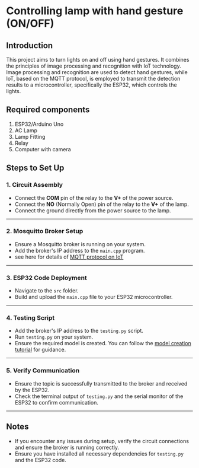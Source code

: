 # Controlling lamp with hand gesture (ON/OFF)
## Introduction
This project aims to turn lights on and off using hand gestures. It combines the principles of image processing and recognition with IoT technology. Image processing and recognition are used to detect hand gestures, while IoT, based on the MQTT protocol, is employed to transmit the detection results to a microcontroller, specifically the ESP32, which controls the lights.
## Required components
1. ESP32/Arduino Uno
2. AC Lamp
3. Lamp Fitting
4. Relay
5. Computer with camera
## Steps to Set Up

### 1. Circuit Assembly
- Connect the **COM** pin of the relay to the **V+** of the power source.
- Connect the **NO** (Normally Open) pin of the relay to the **V+** of the lamp.
- Connect the ground directly from the power source to the lamp.

---

### 2. Mosquitto Broker Setup
- Ensure a Mosquitto broker is running on your system.
- Add the broker's IP address to the `main.cpp` program.
- see here for details of [MQTT protocol on IoT](https://github.com/zhafarullah/MQTTIoT)

---

### 3. ESP32 Code Deployment
- Navigate to the `src` folder.
- Build and upload the `main.cpp` file to your ESP32 microcontroller.

---

### 4. Testing Script
- Add the broker's IP address to the `testing.py` script.
- Run `testing.py` on your system.
- Ensure the required model is created. You can follow the [model creation tutorial](https://github.com/zhafarullah/HandPoseRecognition) for guidance.

---

### 5. Verify Communication
- Ensure the topic is successfully transmitted to the broker and received by the ESP32.
- Check the terminal output of `testing.py` and the serial monitor of the ESP32 to confirm communication.

---

## Notes
- If you encounter any issues during setup, verify the circuit connections and ensure the broker is running correctly.
- Ensure you have installed all necessary dependencies for `testing.py` and the ESP32 code.
